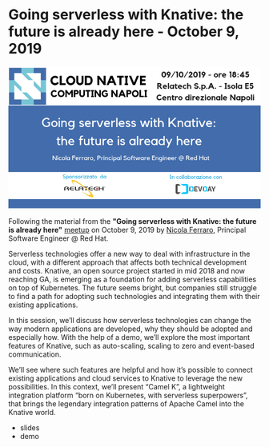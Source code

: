 # Going serverless with Knative: the future is already here - October 9, 2019

![Going serverless with Knative: the future is already here](banner.png)

Following the material from the **"Going serverless with Knative: the future is already here"** [meetup](https://www.meetup.com/cncfnapoli/events/264641751/) on October 9, 2019 by [Nicola Ferraro](https://twitter.com/ni_ferraro0), Principal Software Engineer @ Red Hat.

Serverless technologies offer a new way to deal with infrastructure in the cloud, with a different approach that affects both technical development and costs. Knative, an open source project started in mid 2018 and now reaching GA, is emerging as a foundation for adding serverless capabilities on top of Kubernetes. The future seems bright, but companies still struggle to find a path for adopting such technologies and integrating them with their existing applications.

In this session, we’ll discuss how serverless technologies can change the way modern applications are developed, why they should be adopted and especially how.
With the help of a demo, we’ll explore the most important features of Knative, such as auto-scaling, scaling to zero and event-based communication.

We’ll see where such features are helpful and how it’s possible to connect existing applications and cloud services to Knative to leverage the new possibilities. In this context, we’ll present “Camel K”, a lightweight integration platform “born on Kubernetes, with serverless superpowers”, that brings the legendary integration patterns of Apache Camel into the Knative world.

* slides
* demo